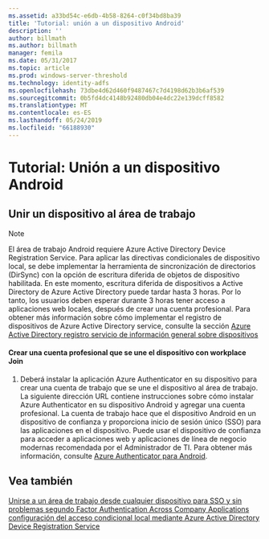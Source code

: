```yaml
---
ms.assetid: a33bd54c-e6db-4b58-8264-c0f34bd8ba39
title: 'Tutorial: unión a un dispositivo Android'
description: ''
author: billmath
ms.author: billmath
manager: femila
ms.date: 05/31/2017
ms.topic: article
ms.prod: windows-server-threshold
ms.technology: identity-adfs
ms.openlocfilehash: 73dbe4d62d460f9487467c7d4198d62b3b6af539
ms.sourcegitcommit: 0b5fd4dc4148b92480db04e4dc22e139dcff8582
ms.translationtype: MT
ms.contentlocale: es-ES
ms.lasthandoff: 05/24/2019
ms.locfileid: "66188930"
---
```

# <a name="walkthrough-workplace-join-to-an-android-device"></a>Tutorial: Unión a un dispositivo Android



## <a name="join-your-device-with-workplace-join"></a>Unir un dispositivo al área de trabajo

> [!NOTE]
> El área de trabajo Android requiere Azure Active Directory Device Registration Service. Para aplicar las directivas condicionales de dispositivo local, se debe implementar la herramienta de sincronización de directorios (DirSync) con la opción de escritura diferida de objetos de dispositivo habilitada. En este momento, escritura diferida de dispositivos a Active Directory de Azure Active Directory puede tardar hasta 3 horas. Por lo tanto, los usuarios deben esperar durante 3 horas tener acceso a aplicaciones web locales, después de crear una cuenta profesional. Para obtener más información sobre cómo implementar el registro de dispositivos de Azure Active Directory service, consulte la sección [Azure Active Directory registro servicio de información general sobre dispositivos](https://msdn.microsoft.com/library/azure/dn788908.aspx)

#### <a name="create-a-work-account-that-joins-your-device-with-workplace-join"></a>Crear una cuenta profesional que se une el dispositivo con workplace Join

1.  Deberá instalar la aplicación Azure Authenticator en su dispositivo para crear una cuenta de trabajo que se une el dispositivo al área de trabajo. La siguiente dirección URL contiene instrucciones sobre cómo instalar Azure Authenticator en su dispositivo Android y agregar una cuenta profesional. La cuenta de trabajo hace que el dispositivo Android en un dispositivo de confianza y proporciona inicio de sesión único (SSO) para las aplicaciones en el dispositivo. Puede usar el dispositivo de confianza para acceder a aplicaciones web y aplicaciones de línea de negocio modernas recomendada por el Administrador de TI. Para obtener más información, consulte [Azure Authenticator para Android](https://docs.microsoft.com/azure/multi-factor-authentication/end-user/microsoft-authenticator-app-how-to).

## <a name="see-also"></a>Vea también
[Unirse a un área de trabajo desde cualquier dispositivo para SSO y sin problemas segundo Factor Authentication Across Company Applications](Join-to-Workplace-from-Any-Device-for-SSO-and-Seamless-Second-Factor-Authentication-Across-Company-Applications.md)
[configuración del acceso condicional local mediante Azure Active Directory Device Registration Service](https://docs.microsoft.com/azure/active-directory/active-directory-device-registration-on-premises-setup)


